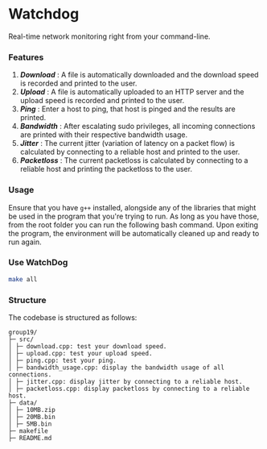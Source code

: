# Watchdog

Real-time network monitoring right from your command-line.

### Features
1. ***Download*** : A file is automatically downloaded and the download speed is recorded and printed to the user.
2. ***Upload*** : A file is automatically uploaded to an HTTP server and the upload speed is recorded and printed to the user.
3. ***Ping*** : Enter a host to ping, that host is pinged and the results are printed.
4. ***Bandwidth*** : After escalating sudo privileges, all incoming connections are printed with their respective bandwidth usage.
5. ***Jitter*** : The current jitter (variation of latency on a packet flow) is calculated by connecting to a reliable host and printed to the user.
6. ***Packetloss*** : The current packetloss is calculated by connecting to a reliable host and printing the packetloss to the user.

### Usage

Ensure that you have `g++` installed, alongside any of the libraries that might be used in the program that you're trying to run. As long as you have those, from the root folder you can run the following bash command. Upon exiting the program, the environment will be automatically cleaned up and ready to run again.

### Use WatchDog 
```bash
make all
```

### Structure

The codebase is structured as follows:

```
group19/
├─ src/
│ ├─ download.cpp: test your download speed.
│ ├─ upload.cpp: test your upload speed. 
│ ├─ ping.cpp: test your ping. 
│ ├─ bandwidth_usage.cpp: display the bandwidth usage of all connections. 
│ ├─ jitter.cpp: display jitter by connecting to a reliable host. 
│ ├─ packetloss.cpp: display packetloss by connecting to a reliable host.
├─ data/
│ ├─ 10MB.zip
│ ├─ 20MB.bin 
│ ├─ 5MB.bin 
├─ makefile
├─ README.md
```
